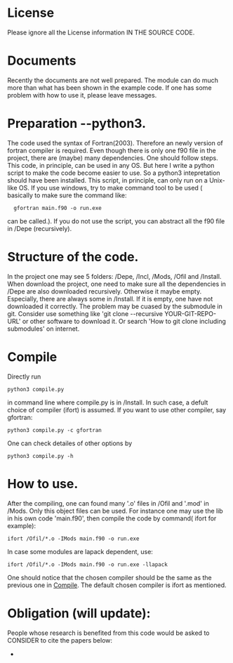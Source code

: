 # License
Please ignore all the License information IN THE SOURCE CODE.
# Documents
Recently the documents are not well prepared. The module can do much more than what has been shown in the example code. If one has some problem with how to use it, please leave messages.
# Preparation --python3.
The code used the syntax of Fortran(2003). Therefore an newly version of fortran compiler is required.
Even though there is only one f90 file in the project, there are (maybe) many dependencies. One should follow steps. This code, in principle, can be used in any OS. But here I write a python script to make the code become easier to use. So a python3 intepretation should have been installed. This script, in principle, can only run on a Unix-like OS. If you use windows, try to make command tool to be used ( basically to make sure the command like:

      gfortran main.f90 -o run.exe
 can be called.). If you do not use the script, you can abstract all the f90 file in /Depe (recursively).

# Structure of the code.
In the project one may see 5 folders: /Depe, /Incl, /Mods, /Ofil and /Install. When download the project, one need to make sure all the dependencies in /Depe are also downloaded recursively. Otherwise it maybe empty. Especially, there are always some in /Install. If it is empty, one have not downloaded it correctly. The problem may be cuased by the submodule in git. Consider use something like 'git clone --recursive YOUR-GIT-REPO-URL' or other software to download it. Or search 'How to git clone including submodules' on internet.

# Compile
Directly run

    python3 compile.py

 in command line where compile.py is in /Install. In such case, a defult choice of compiler (ifort) is assumed. If you want to use other compiler, say gfortran:

    python3 compile.py -c gfortran

One can check detailes of other options by

    python3 compile.py -h



# How to use.
After the compiling, one can found many '.o' files in /Ofil and '.mod' in /Mods. Only this object files can be used. For instance one may use the lib in his own code 'main.f90', then compile the code by command( ifort for example):

    ifort /Ofil/*.o -IMods main.f90 -o run.exe

In case some modules are lapack dependent, use:

    ifort /Ofil/*.o -IMods main.f90 -o run.exe -llapack

One should notice that the chosen compiler should be the same as the previous one in [Compile](https://github.com/HengyueLi/Fortran_Install#compile). The default chosen compiler is ifort as mentioned.

# Obligation (will update):
People whose research is benefited from this code would be asked to CONSIDER to cite the papers below:

*
